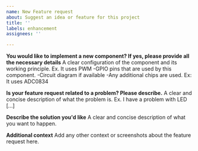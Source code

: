```yaml
---
name: New Feature request
about: Suggest an idea or feature for this project
title: ''
labels: enhancement
assignees: ''

---
```


**You would like to implement a new component? If yes, please provide all the necessary details**
A clear configuration of the component and its working principle. Ex. It uses PWM
-GPIO pins that are used by this component.
-Circuit diagram if available
-Any additional chips are used. Ex: It uses ADC0834

**Is your feature request related to a problem? Please describe.**
A clear and concise description of what the problem is. Ex. I have a problem with LED [...]

**Describe the solution you'd like**
A clear and concise description of what you want to happen.

**Additional context**
Add any other context or screenshots about the feature request here.
